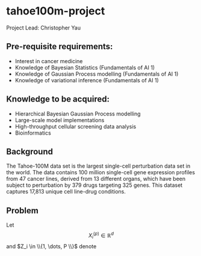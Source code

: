# tahoe100m-project

Project Lead: Christopher Yau

## Pre-requisite requirements: 

- Interest in cancer medicine
- Knowledge of Bayesian Statistics (Fundamentals of AI 1)
- Knowledge of Gaussian Process modelling (Fundamentals of AI 1)
- Knowledge of variational inference (Fundamentals of AI 1)

## Knowledge to be acquired:

- Hierarchical Bayesian Gaussian Process modelling
- Large-scale model implementations
- High-throughput cellular screening data analysis
- Bioinformatics

## Background
 
The Tahoe-100M data set is the largest single-cell perturbation data set in the world. The data contains 100 million single-cell gene expression profiles from 47 cancer lines, derived from 13 different organs, which have been subject to perturbation by 379 drugs targeting 325 genes. This dataset captures 17,813 unique cell line-drug conditions. 

## Problem

Let $$X_i^{(p)} \in \mathbb{R}^d$$ and $Z_i \in \\{1, \dots, P \\}$ denote 
